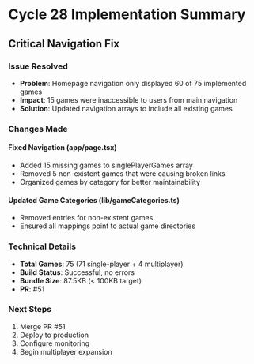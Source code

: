 # Cycle 28 Implementation Summary

## Critical Navigation Fix

### Issue Resolved
- **Problem**: Homepage navigation only displayed 60 of 75 implemented games
- **Impact**: 15 games were inaccessible to users from main navigation
- **Solution**: Updated navigation arrays to include all existing games

### Changes Made

#### Fixed Navigation (app/page.tsx)
- Added 15 missing games to singlePlayerGames array
- Removed 5 non-existent games that were causing broken links
- Organized games by category for better maintainability

#### Updated Game Categories (lib/gameCategories.ts)
- Removed entries for non-existent games
- Ensured all mappings point to actual game directories

### Technical Details
- **Total Games**: 75 (71 single-player + 4 multiplayer)
- **Build Status**: Successful, no errors
- **Bundle Size**: 87.5KB (< 100KB target)
- **PR**: #51

### Next Steps
1. Merge PR #51
2. Deploy to production
3. Configure monitoring
4. Begin multiplayer expansion

<!-- FEATURES_STATUS: PARTIAL_COMPLETE -->